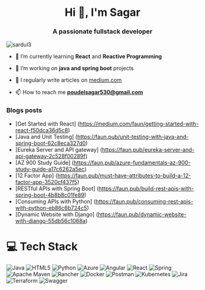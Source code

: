 <h1 align="center">Hi 👋, I'm Sagar</h1>
<h3 align="center">A passionate fullstack developer</h3>

<p align="left"> <img src="https://komarev.com/ghpvc/?username=sardul3&label=Profile%20views&color=0e75b6&style=flat" alt="sardul3" /> </p>

- 🌱 I’m currently learning **React** and **Reactive Programming**

- 🤝 I’m working on **java and spring boot** projects

- 📝 I regularly write articles on [medium.com](https://medium.com/@sagarpoudel)

- 📫 How to reach me **poudelsagar530@gmail.com**

### Blogs posts
- [Get Started with React] (https://medium.com/faun/getting-started-with-react-f50dca36d5c8)
- [Java and Unit Testing] (https://faun.pub/unit-testing-with-java-and-spring-boot-62c8eca327d0)
- [Eureka Server and API gateway] (https://faun.pub/eureka-server-and-api-gateway-2c528f00289f)
- [AZ 900 Study Guide] (https://faun.pub/azure-fundamentals-az-900-study-guide-a17c6262a5ec)
- [12 Factor App] (https://faun.pub/must-have-attributes-to-build-a-12-factor-app-3520cf437f5)
- [RESTful APIs with Spring Boot] (https://faun.pub/build-rest-apis-with-spring-boot-4b8b8c01fe89)
- [Consuming APIs with Python] (https://faun.pub/consuming-rest-apis-with-python-eb86c6b724c5)
- [Dynamic Website with Django] (https://faun.pub/dynamic-website-with-django-55db56c1068a)
<!-- BLOG-POST-LIST:START -->
<!-- BLOG-POST-LIST:END -->




<!-- <p><img align="left" src="https://github-readme-stats.vercel.app/api/top-langs?username=sardul3&show_icons=true&locale=en&layout=compact" alt="sardul3" /></p> -->


# 💻 Tech Stack
![Java](https://img.shields.io/badge/java-%23ED8B00.svg?style=for-the-badge&logo=java&logoColor=white) ![HTML5](https://img.shields.io/badge/html5-%23E34F26.svg?style=for-the-badge&logo=html5&logoColor=white) ![Python](https://img.shields.io/badge/python-3670A0?style=for-the-badge&logo=python&logoColor=ffdd54) ![Azure](https://img.shields.io/badge/azure-%230072C6.svg?style=for-the-badge&logo=azure-devops&logoColor=white) ![Angular](https://img.shields.io/badge/angular-%23DD0031.svg?style=for-the-badge&logo=angular&logoColor=white) ![React](https://img.shields.io/badge/react-%2320232a.svg?style=for-the-badge&logo=react&logoColor=%2361DAFB) ![Spring](https://img.shields.io/badge/spring-%236DB33F.svg?style=for-the-badge&logo=spring&logoColor=white) ![Apache Maven](https://img.shields.io/badge/Apache%20Maven-C71A36?style=for-the-badge&logo=Apache%20Maven&logoColor=white) ![Rancher](https://img.shields.io/badge/rancher-%230075A8.svg?style=for-the-badge&logo=rancher&logoColor=white) ![Docker](https://img.shields.io/badge/docker-%230db7ed.svg?style=for-the-badge&logo=docker&logoColor=white) ![Postman](https://img.shields.io/badge/Postman-FF6C37?style=for-the-badge&logo=postman&logoColor=white) ![Kubernetes](https://img.shields.io/badge/kubernetes-%23326ce5.svg?style=for-the-badge&logo=kubernetes&logoColor=white) ![Jira](https://img.shields.io/badge/jira-%230A0FFF.svg?style=for-the-badge&logo=jira&logoColor=white) ![Terraform](https://img.shields.io/badge/terraform-%235835CC.svg?style=for-the-badge&logo=terraform&logoColor=white) ![Swagger](https://img.shields.io/badge/-Swagger-%23Clojure?style=for-the-badge&logo=swagger&logoColor=white)



